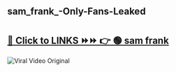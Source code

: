 
 ## sam_frank_-Only-Fans-Leaked

# <h2><a href="https://clipsfans.com/sam_frank_&ref=git">🔗 Click to LINKS ⏩⏩ 👉 🟢 sam frank  </a></h2>

<a href="https://clipsfans.com/sam_frank_&ref=git" rel="nofollow" data-target="animated-image.originalLink"><img src="https://i.ibb.co.com/xMMVF88/686577567.gif" alt="Viral Video Original" style="max-width: 100%; display: inline-block;" data-target="animated-image.originalImage"></a>
